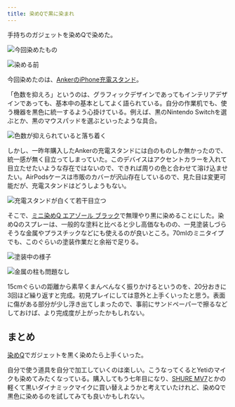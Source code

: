 ```yaml
---
title: 染めQで黒に染まれ
---
```

手持ちのガジェットを染めQで染めた。

![](https://lh5.googleusercontent.com/0YdWqd8K71GTNHTUH_VwAmQS3g0RBOkpWmdOcmMKgdvx6XHLJTeMuwXcnCmRsauxIimFP5ermiYJbRnKdQS1k2LxL6ZH01NEZoc8zQQMyc9Xe4wdhDMvs1oSD5vjjqeCRTvnQ_h_gJ5UHbO1HzW4dJEnwrk_L4tkRu2v0RV1fi0MdYTlYCXIjHW9 "今回染めたもの")

![](https://lh6.googleusercontent.com/HCXwwuDTyeWI76YTjWNBvSYBRYg3uVWF2EslSuPVX1j8cNTG2OGmQOa6kOglXCDy7XBVWhD693N4bJvDqTSUF8PQhF9fmr1kyEkb511ysgzve7TK_SSQdCczwrBtpWgTFBPT-hI7tQKjGqoVKL1DxEa6KA-fbnGhe3tFlduosmz4C3RjX58rXCt0 "染める前")

今回染めたのは、[AnkerのiPhone充電スタンド](https://r7kamura.com/articles/2021-09-06-anker-iphone-stand)。

「色数を抑えろ」というのは、グラフィックデザインであってもインテリアデザインであっても、基本中の基本としてよく語られている。自分の作業机でも、使う機器を黒色に統一するよう心掛けている。例えば、黒のNintendo Switchを選ぶとか、黒のマウスパッドを選ぶといったような具合。

![](https://lh3.googleusercontent.com/Q9T96H__j3ECdWHgqm4S88XRaHlCGLuKIwzCLuLO3bFpmlNf08WtcvEoRAyEl0n2LJX8pM-hP9AwEEzd0Aep5EY52hEvowAMVskkzZG1G5kkJsodWfNfDZhqGY18om_HytDs1j5LYWUnPA_JX0Z2wakbDnoV2IVU-gc0Exr1C_7D9NJE_GOwJ-xK "色数が抑えられていると落ち着く")

しかし、一昨年購入したAnkerの充電スタンドには白のものしか無かったので、統一感が無く目立ってしまっていた。このデバイスはアクセントカラーを入れて目立たせたいような存在ではないので、できれば周りの色と合わせて溶け込ませたい。AirPodsケースは市販のカバーが沢山存在しているので、見た目は変更可能だが、充電スタンドはどうしようもない。

![](https://lh3.googleusercontent.com/WthFBaqDmvYt-9U5Oc5OFWxqgBwQiUEqrirv6Pqzs6sPAGrN2cKr57_Syt8zTgTS2n2jfHO7QRhEcv9rCRSDi5oqZJOFiHLMkc9QeMXfIui6d_NrgmxylpyFD62dcAaaJYhx_RaNVSTTnLHBnC_SSyzg_mWeMrYy9TRz-okSRY10166I_zdi15UZ "充電スタンドが白くて若干目立つ")

そこで、[ミニ染めQ エアゾール ブラック](https://www.amazon.co.jp/dp/B003QMFUKO)で無理やり黒に染めることにした。染めQのスプレーは、一般的な塗料と比べると少し高価なものの、一見塗装しづらそうな金属やプラスチックなどにも使えるのが良いところ。70mlのミニタイプでも、このぐらいの塗装作業だと余裕で足りる。

![](https://lh5.googleusercontent.com/Bt9XiD8dqixv9MldHcZLgJPjgzohufvhy6cSuZj_2-zLGEMvu-NgcPICJ4zKdPx0tIDYLjsBzTq_B3kEEfKeXIWGyKa8uIEH9O1eoh2Wvjul-lNdTLiSZ78Y2eOq-_Uy4QVh7ZXdGvZXlPv1016XUprTR8QOcMXkMjVpl81ApMKUN_VCgWMBH3rP "塗装中の様子")

![](https://lh6.googleusercontent.com/OC7dDP_vuP0RAK_PFa-uc0lzPtQvB4APOXZJYJdQxEcUz2Xk1FPFC99kEegQGe9qdzWfXVJ38CH3HIQpaz0mtrNaGMR0pJ91FeQfyZ-AC5Hn8X8cQqQsNCJW7FfdLql3uibGAmNAEL7q2b6Pzcq6NoLsSxfm90EnEG7XFersVW8J6Ke7KIu9x2sy "金属の柱も問題なし")

15cmぐらいの距離から素早くまんべんなく振りかけるというのを、20分おきに3回ほど繰り返すと完成。初見プレイにしては意外と上手くいったと思う。表面に傷がある部分が少し浮き出てしまったので、事前にサンドペーパーで擦るなどしておけば、より完成度が上がったかもしれない。

まとめ
---

[染めQ](https://www.amazon.co.jp/dp/B003QMFUKO)でガジェットを黒く染めたら上手くいった。

自分で使う道具を自分で加工していくのは楽しい。こうなってくるとYetiのマイクも染めてみたくなっている。購入してもう七年目になり、[SHURE MV7](https://www.amazon.co.jp/dp/B08KY7G1GV)とかの軽くて黒いダイナミックマイクに買い替えようかと考えていたけれど、染めQで黒色に染めるのを試してみても良いかもしれない。
